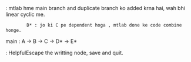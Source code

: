 <!-- git rebase main --> : mtlab hme main branch and duplicate branch ko added krna hai, wah bhi linear cyclic me.
            D* : jo ki C pe dependent hoga , mtlab done ke code combine honge.

main : A -> B -> C -> D* -> E*

<!-- git rebase --continue -->

<!-- Esc :wq --> : HelpfulEscape the writting node, save and quit.
<!-- i: insert node -->